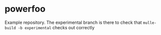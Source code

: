 # powerfoo

Example repository. The experimental branch is there to check
that `mulle-build -b experimental` checks out correctly
